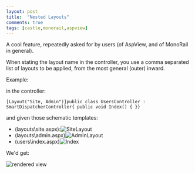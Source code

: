 ```yaml
---
layout: post
title:  "Nested Layouts"
comments: true
tags: [castle,monorail,aspview]
---
```



A cool feature, repeatedly asked for by users (of AspView, and of MonoRail in general).



When stating the layout name in the controller, you use a comma separated list of layouts to be applied, from the most general (outer) inward.



Example:

in the controller:

```
[Layout("Site, Admin")]public class UsersController : SmartDispatcherController{ public void Index() { }}
```

and given those schematic templates:

- (layouts\site.aspx):![SiteLayout](http://kenegozi.com/Blog/uploaded/WindowsLiveWriter/NestedLayouts_104EF/78a6d860-81fe-4660-af25-0e99db002a10.png)
- (layouts\admin.aspx)![AdminLayout](http://kenegozi.com/Blog/uploaded/WindowsLiveWriter/NestedLayouts_104EF/b49097cb-8d59-4cd2-a6cf-335efdc787d2.png)
- (users\index.aspx)![Index](http://kenegozi.com/Blog/uploaded/WindowsLiveWriter/NestedLayouts_104EF/c8f9a805-5caf-4448-82ad-1e30a5542230.png) 




We'd get:

![rendered view](http://kenegozi.com/Blog/uploaded/WindowsLiveWriter/NestedLayouts_104EF/684e8604-0bdd-46be-b9fe-b6433e527f3a.png)

